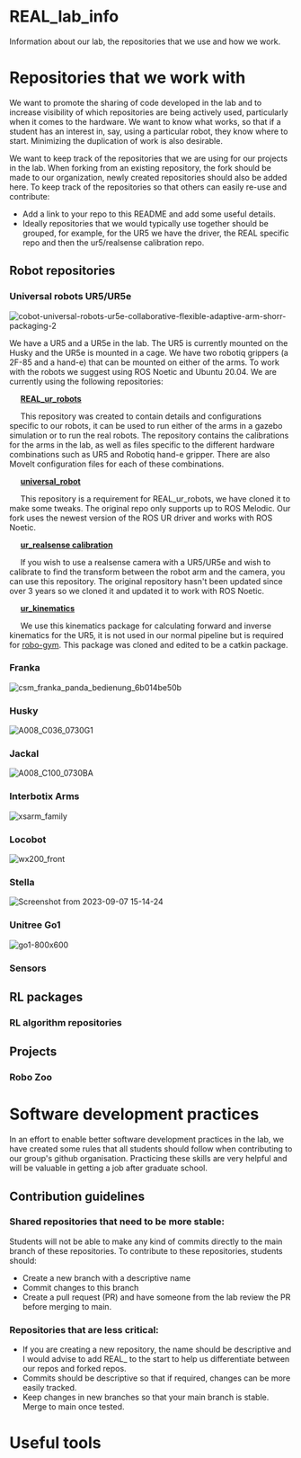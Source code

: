 # REAL_lab_info
Information about our lab, the repositories that we use and how we work.

# Repositories that we work with

We want to promote the sharing of code developed in the lab and to increase visibility of which repositories are being actively used, particularly when it comes to the hardware. We want to know what works, so that if a student has an interest in, say, using a particular robot, they know where to start. Minimizing the duplication of work is also desirable. 

We want to keep track of the repositories that we are using for our projects in the lab. When forking from an existing repository, the fork should be made to our organization, newly created repositories should also be added here. To keep track of the repositories so that others can easily re-use and contribute:
 - Add a link to your repo to this README and add some useful details.
 - Ideally repositories that we would typically use together should be grouped, for example, for the UR5 we have the driver, the REAL specific repo and then the ur5/realsense calibration repo.


## Robot repositories

### Universal robots UR5/UR5e
![cobot-universal-robots-ur5e-collaborative-flexible-adaptive-arm-shorr-packaging-2](https://github.com/montrealrobotics/REAL_lab_info/assets/11501425/4b9e43f5-71e0-4af9-a2a4-6a16ee49e780)


We have a UR5 and a UR5e in the lab. The UR5 is currently mounted on the Husky and the UR5e is mounted in a cage. We have two robotiq grippers (a 2F-85 and a hand-e) that can be mounted on either of the arms. To work with the robots we suggest using ROS Noetic and Ubuntu 20.04.
We are currently using the following repositories:

&nbsp;&nbsp;&nbsp;&nbsp; **[REAL_ur_robots](https://github.com/montrealrobotics/REAL_ur_robots)**

&nbsp;&nbsp;&nbsp;&nbsp; This repository was created to contain details and configurations specific to our robots, it can be used to run either of the arms in a gazebo simulation or to run the real robots. The repository contains the calibrations for the arms in the lab, as well as files specific to the different hardware combinations such as UR5 and Robotiq hand-e gripper. There are also MoveIt configuration files for each of these combinations.  

&nbsp;&nbsp;&nbsp;&nbsp; **[universal_robot](https://github.com/montrealrobotics/universal_robot)**

&nbsp;&nbsp;&nbsp;&nbsp; This repository is a requirement for REAL_ur_robots, we have cloned it to make some tweaks. The original repo only supports up to ROS Melodic. Our fork uses the newest version of the ROS UR driver and works with ROS Noetic.

&nbsp;&nbsp;&nbsp;&nbsp; **[ur_realsense calibration](https://github.com/montrealrobotics/ur5_realsense_calibration)**

&nbsp;&nbsp;&nbsp;&nbsp; If you wish to use a realsense camera with a UR5/UR5e and wish to calibrate to find the transform between the robot arm and the camera, you can use this repository. The original repository hasn't been updated since over 3 years so we cloned it and updated it to work with ROS Noetic.

&nbsp;&nbsp;&nbsp;&nbsp; **[ur_kinematics](https://github.com/montrealrobotics/ur_kinematics)**

&nbsp;&nbsp;&nbsp;&nbsp; We use this kinematics package for calculating forward and inverse kinematics for the UR5, it is not used in our normal pipeline but is required for [robo-gym](https://github.com/montrealrobotics/robo-gym). This package was cloned and edited to be a catkin package.

### Franka
![csm_franka_panda_bedienung_6b014be50b](https://github.com/montrealrobotics/REAL_lab_info/assets/11501425/6c184aca-bee8-4c85-9e11-2c8d600354b6)



### Husky
![A008_C036_0730G1](https://github.com/montrealrobotics/REAL_lab_info/assets/11501425/ffb90a84-6e96-405b-8dcc-19c2073284f6)



### Jackal
![A008_C100_0730BA](https://github.com/montrealrobotics/REAL_lab_info/assets/11501425/a3e0cae1-cb33-466b-a646-a822f20af8d4)



### Interbotix Arms
![xsarm_family](https://github.com/montrealrobotics/REAL_lab_info/assets/11501425/ca5cef23-7b06-4074-877d-3fb171cb468e)



### Locobot
![wx200_front](https://github.com/montrealrobotics/REAL_lab_info/assets/11501425/d92adabb-6068-4a5c-ae9b-545fc1db8adf)



### Stella
![Screenshot from 2023-09-07 15-14-24](https://github.com/montrealrobotics/REAL_lab_info/assets/11501425/b4bda192-423b-4f38-82f5-661e8d781e6d)



### Unitree Go1
![go1-800x600](https://github.com/montrealrobotics/REAL_lab_info/assets/11501425/06779495-8237-4ade-90c1-a176d0b469e7)



### Sensors

## RL packages

### RL algorithm repositories 

## Projects

### Robo Zoo

# Software development practices

In an effort to enable better software development practices in the lab, we have created some rules that all students should follow when contributing to our group's github organisation. Practicing these skills are very helpful and will be valuable in getting a job after graduate school.

## Contribution guidelines
### Shared repositories that need to be more stable:
Students will not be able to make any kind of commits directly to the main branch  of these repositories.
To contribute to these repositories, students should:
 - Create a new branch with a descriptive name
 - Commit changes to this branch
 - Create a pull request (PR) and have someone from the lab review the PR before merging to main. 
### Repositories that are less critical:
 - If you are creating a new repository, the name should be descriptive and I would advise to add REAL_ to the start to help us differentiate between our repos and forked repos.
 - Commits should be descriptive so that if required, changes can be more easily tracked.
 - Keep changes in new branches so that your main branch is stable. Merge to main once tested.


# Useful tools
